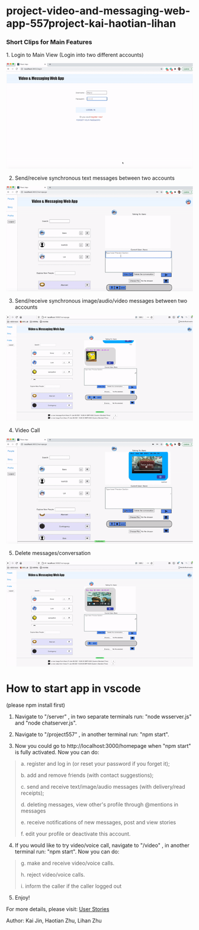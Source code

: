 # project-video-and-messaging-web-app-557project-kai-haotian-lihan

<h3> Short Clips for Main Features</h3> 
1. Login to Main View (Login into two different accounts)

![login](https://raw.githubusercontent.com/CrimsonGates/Video-and-messaging-web-app/main/misc/1_login.gif)

2. Send/receive synchronous text messages between two accounts

![text_message](https://raw.githubusercontent.com/CrimsonGates/Video-and-messaging-web-app/main/misc/2_text_message.gif)

3. Send/receive synchronous image/audio/video messages between two accounts

![media_content](https://raw.githubusercontent.com/CrimsonGates/Video-and-messaging-web-app/main/misc/3_image_audio_video_message.gif)


4. Video Call

![video_call](https://raw.githubusercontent.com/CrimsonGates/Video-and-messaging-web-app/main/misc/4_voice_call.gif)

5. Delete messages/conversation

![delete_message](https://raw.githubusercontent.com/CrimsonGates/Video-and-messaging-web-app/main/misc/5_delete_message_conversation.gif)



# How to start app in vscode 
(please npm install first)
1. Navigate to "/server" , in two separate terminals run: "node wsserver.js" and "node chatserver.js". 

2. Navigate to "/project557" , in another terminal run: "npm start".

3. Now you could go to http://localhost:3000/homepage when "npm start" is fully activated. Now you can do: 
> a. register and log in (or reset your password if you forget it); 
> 
> b. add and remove friends (with contact suggestions); 
> 
> c. send and receive text/image/audio messages (with delivery/read receipts);
> 
> d. deleting messages, view other's profile through @mentions in messages
> 
> e. receive notifications of new messages, post and view stories
> 
> f. edit your profile or deactivate this account.

4. If you would like to try video/voice call, navigate to "/video" , in another terminal run: "npm start". Now you can do: 
> g. make and receive video/voice calls.
> 
> h. reject video/voice calls.
> 
> i. inform the caller if the caller logged out

5. Enjoy!


For more details, please visit: [User Stories](https://github.com/CrimsonGates/Video-and-messaging-web-app/wiki/User-Stories)

Author: Kai Jin, Haotian Zhu, Lihan Zhu

